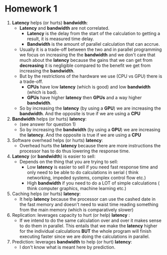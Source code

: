 # Homework 1
1. **Latency** helps (or hurts) **bandwidth**:
	- **Latency** and **bandwidth** are not correlated. 
		-  **Latency** is the delay from the start of the calculation to getting a result, it is measured time delay.
		- **Bandwidth** is the amount of parallel calculation that can accrue.
	- Usually it is a trade-off between the two and in parallel programming we focus on increasing the the **bandwidth** and we don't care that much about the **latency** because the gains that we can get from **decreasing** it is negligible compared to the benefit we get from increasing the **bandwidth**.
	- But by the restrictions of the hardware we use (CPU vs GPU) there is a trade-off.
		- **CPUs** have low **latency** (which is good) and low **bandwidth** (which is bad).
  		- **GPUs** have higher **latency** then **GPUs** and a way higher **bandwidth**.
	- So by increasing the **latency** (by using a **GPU**) we are increasing the **bandwidth**. And the opposite is true if we are using a **CPU**
2. **Bandwidth** helps (or hurts) **latency**:
	- (see answer for question 1)
	- So by increasing the **bandwidth** (by using a **GPU**) we are increasing the **latency**. And the opposite is true if we are using a **CPU**
3. Software overhead helps (or hurts) **latency**:
	- Overhead hurts the **latency** because there are more instructions the processor has to do thus lowering the response time.
4. **Latency** (or **bandwidth**) is easier to sell:
	- Depends on the thing that you are trying to sell:
		- Low **latency** is easier to sell if you need fast response time and only need to be able to do calculations in serial ( think networking, impeded systems, complex control flow etc.)
		- High **bandwidth** if you need to do a LOT of simple calculations ( think computer graphics, machine learning etc.)
5. Caching helps (or hurts) **latency**:
	- It help **latency** because the processor can use the cashed date in the fast memory and doesn't need to waist time reading something from the main memory (which is comparatively slower)
6. Replication: leverages capacity to hurt (or
help) **latency** :
	- If we intend to do the same calculation over and over it makes sense to do them in parallel. This entails that we make the **latency** higher for the individual calculations **BUT** the whole program will finish executing faster since we are doing the calculations in parallel.
7. Prediction: leverages **bandwidth** to help
(or hurt) **latency**:
	- I don't know what is meant here by prediction.


































